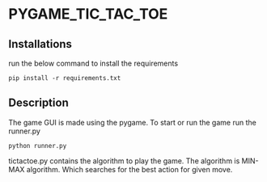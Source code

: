 # PYGAME_TIC_TAC_TOE

## Installations
run the below command to install the requirements
````
pip install -r requirements.txt
````
## Description
The game GUI is made using the pygame.
To start or run the game run the runner.py
````
python runner.py
````
tictactoe.py contains the algorithm to play the game.
The algorithm is MIN-MAX algorithm.
Which searches for the best action for given move.
